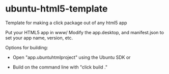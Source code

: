 # ubuntu-html5-template
Template for making a click package out of any html5 app

Put your HTML5 app in www/
Modify the app.desktop, and manifest.json to set your app name, version, etc.

Options for building:

- Open "app.ubuntuhtmlproject" using the Ubuntu SDK or

- Build on the command line with "click build ."

